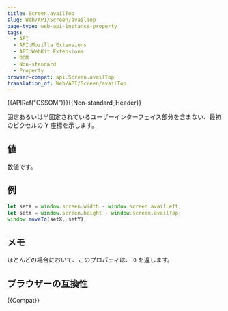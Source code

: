 ```yaml
---
title: Screen.availTop
slug: Web/API/Screen/availTop
page-type: web-api-instance-property
tags:
  - API
  - API:Mozilla Extensions
  - API:WebKit Extensions
  - DOM
  - Non-standard
  - Property
browser-compat: api.Screen.availTop
translation_of: Web/API/Screen/availTop
---
```

{{APIRef("CSSOM")}}{{Non-standard_Header}}

固定あるいは半固定されているユーザーインターフェイス部分を含まない、最初のピクセルの Y 座標を示します。

## 値

数値です。

## 例

```js
let setX = window.screen.width - window.screen.availLeft;
let setY = window.screen.height - window.screen.availTop;
window.moveTo(setX, setY);
```

## メモ

ほとんどの場合において、このプロパティは、 `0` を返します。

## ブラウザーの互換性

{{Compat}}
